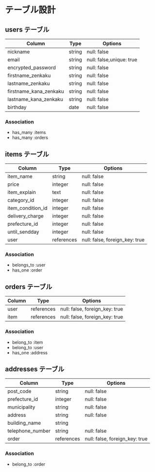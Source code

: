 # テーブル設計 

## users テーブル 

| Column                  | Type    | Options     | 
| ----------------------- | ------- | ----------- | 
| nickname                | string  | null: false | 
| email                   | string  | null: false,unique: true | 
| encrypted_password      | string  | null: false | 
| firstname_zenkaku       | string  | null: false | 
| lastname_zenkaku        | string  | null: false | 
| firstname_kana_zenkaku  | string  | null: false |
| lastname_kana_zenkaku   | string  | null: false |
| birthday                | date    | null: false | 

### Association 

- has_many :items 
- has_many :orders

## items テーブル 

| Column             | Type       | Options                        | 
| -------------------| ---------- | ------------------------------ | 
| item_name          | string     | null: false                    | 
| price              | integer    | null: false                    |
| item_explain       | text       | null: false                    |
| category_id        | integer    | null: false                    |
| item_condition_id  | integer    | null: false                    |
| delivery_charge    | integer    | null: false                    |
| prefecture_id      | integer    | null: false                    |
| until_sendday      | integer    | null: false                    |
| user               | references | null: false, foreign_key: true |

### Association 

- belongs_to :user
- has_one    :order

## orders テーブル 

| Column | Type       | Options                        | 
| -------| ---------- | ------------------------------ | 
| user   | references | null: false, foreign_key: true |
| item   | references | null: false, foreign_key: true |

### Association 

- belong_to :item
- belong_to :user
- has_one   :address

## addresses テーブル

| Column           | Type       | Options                        | 
| -----------------| ---------- | ------------------------------ | 
| post_code        | string     | null: false                    | 
| prefecture_id    | integer    | null: false                    |
| municipality     | string     | null: false                    |
| address          | string     | null: false                    |
| building_name    | string     |                                |
| telephone_number | string     | null: false                    |
| order            | references | null: false, foreign_key: true |

### Association 

- belong_to :order

